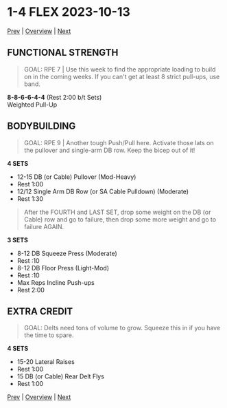 # 1-4 FLEX 2023-10-13

[Prev](1-3.md) | [Overview](/.#Program) | [Next](1-5.md)

## FUNCTIONAL STRENGTH
> GOAL: RPE 7 | Use this week to find the appropriate loading to build on in the coming weeks. If you can't get at least 8 strict pull-ups, use band.

**8-8-6-6-4-4** (Rest 2:00 b/t Sets)<br>
Weighted Pull-Up<br>

## BODYBUILDING
> GOAL: RPE 9 | Another tough Push/Pull here. Activate those lats on the pullover and single-arm DB row. Keep the bicep out of it!

**4 SETS**<br>
- 12-15 DB (or Cable) Pullover (Mod-Heavy)
- Rest 1:00
- 12/12 Single Arm DB Row (or SA Cable Pulldown) (Moderate)
- Rest 1:30

> After the FOURTH and LAST SET, drop some weight on the DB (or Cable) row and go to failure, then drop some more weight and go to failure AGAIN.

**3 SETS**<br>
- 8-12 DB Squeeze Press (Moderate)
- Rest :10
- 8-12 DB Floor Press (Light-Mod)
- Rest :10
- Max Reps Incline Push-ups
- Rest 2:00

## EXTRA CREDIT
> GOAL: Delts need tons of volume to grow. Squeeze this in if you have the time to spare.

**4 SETS**<br>
- 15-20 Lateral Raises
- Rest 1:00
- 15 DB (or Cable) Rear Delt Flys
- Rest 1:00

[Prev](1-3.md) | [Overview](/.#Program) | [Next](1-5.md)
